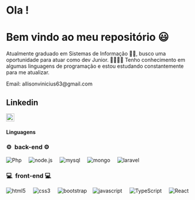 # Ola !

# Bem vindo ao meu repositório 😃

Atualmente graduado em Sistemas de Informação 🧑‍💻, busco uma oportunidade para atuar como dev Junior. 👨‍💻👨‍💻
Tenho conhecimento em algumas linguagens de programação e estou estudando constantemente para me atualizar.
<p> Email: allisonvinicius63@gmail.com </p>

  ## Linkedin
  <a href="https://www.linkedin.com/in/allison-vinicius-b73a9a147/" target="_blank" rel="nofollow"><img align="center" alt="LinkedIn" width="22px"                  src="https://cdn.jsdelivr.net/npm/simple-icons@v3/icons/linkedin.svg" /> </a>
  
  #### Linguagens
  
 <h3>⚙️ &nbsp;back-end ⚙️</h3>
 
 

<img src="https://img.shields.io/badge/Php-000080?style=for-the-badge&logo=phpt&logoColor=blueviolet" alt="Php"/> &nbsp; &nbsp;
<img src="https://img.shields.io/badge/Node.js-006400?style=for-the-badge&logo=node.js&logoColor=blueviolet" alt="node.js"/> &nbsp; &nbsp;
<img src="https://img.shields.io/badge/Mysql-191970?style=for-the-badge&logo=mysql&logoColor=0000CD" alt="mysql"/> &nbsp; &nbsp;
<img src="https://img.shields.io/badge/Mongo-006400?style=for-the-badge&logo=mongo&logoColor=008000" alt="mongo"/> &nbsp; &nbsp;
<img src="https://img.shields.io/badge/Laravel-FF0000?style=for-the-badge&logo=laravel&logoColor=F0F8FF" alt="laravel"/> &nbsp; &nbsp;

  
<h3>💻 &nbsp;front-end 💻</h3>
    
  

  <img src="https://img.shields.io/badge/HTML5-E34F26?style=for-the-badge&logo=html5&logoColor=white" alt="html5" /> &nbsp; &nbsp;
  <img src="https://img.shields.io/badge/CSS3-1572B6?style=for-the-badge&logo=css3&logoColor=white" alt="css3" /> &nbsp; &nbsp;
  <img src="https://img.shields.io/badge/Bootstrap-563D7C?style=for-the-badge&logo=bootstrap&logoColor=white" alt="bootstrap" />&nbsp; &nbsp;
  <img src="https://img.shields.io/badge/JavaScript-FFD700?style=for-the-badge&logo=javascript&logoColor=F7DF1E" alt="javascript"/> &nbsp; &nbsp;
  <img src="https://img.shields.io/badge/TypeScript-4F4F4F?style=for-the-badge&logo=typescript&logoColor=0000FF" alt="TypeScript"/> &nbsp; &nbsp;
  <img src="https://img.shields.io/badge/React-363636?style=for-the-badge&logo=react&logoColor=00CED1" alt="React"/> &nbsp; &nbsp; 


</p>



